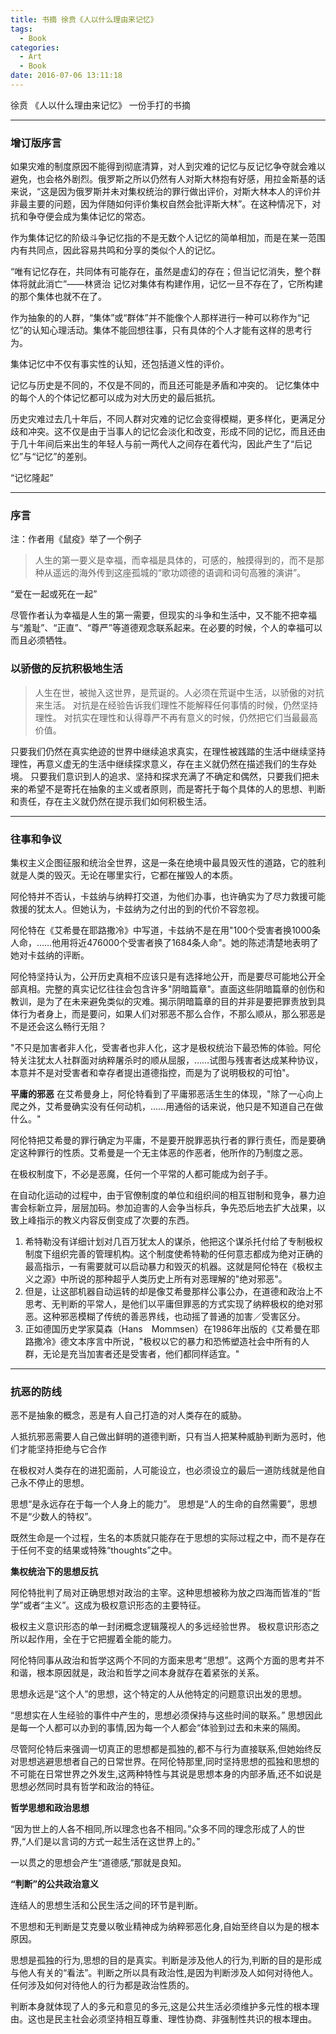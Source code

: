 ```yaml
---
title: 书摘 徐贲《人以什么理由来记忆》
tags:
  - Book
categories:
  - Art
  - Book
date: 2016-07-06 13:11:18
---
```

徐贲 《人以什么理由来记忆》
一份手打的书摘
<!-- more -->

***

### 增订版序言
如果灾难的制度原因不能得到彻底清算，对人到灾难的记忆与反记忆争夺就会难以避免，也会格外剧烈。俄罗斯之所以仍然有人对斯大林抱有好感，用拉金斯基的话来说，“这是因为俄罗斯并未对集权统治的罪行做出评价，对斯大林本人的评价并非最主要的问题，因为伴随如何评价集权自然会批评斯大林”。在这种情况下，对抗和争夺便会成为集体记忆的常态。

作为集体记忆的阶级斗争记忆指的不是无数个人记忆的简单相加，而是在某一范围内有共同点，因此容易共鸣和分享的类似个人的记忆。

“唯有记忆存在，共同体有可能存在，虽然是虚幻的存在；但当记忆消失，整个群体将就此消亡”——林贤治
记忆对集体有构建作用，记忆一旦不存在了，它所构建的那个集体也就不在了。

作为抽象的的人群，“集体”或“群体”并不能像个人那样进行一种可以称作为“记忆”的认知心理活动。集体不能回想往事，只有具体的个人才能有这样的思考行为。

集体记忆中不仅有事实性的认知，还包括道义性的评价。

记忆与历史是不同的，不仅是不同的，而且还可能是矛盾和冲突的。
记忆集体中的每个人的个体记忆都可以成为对大历史的最后抵抗。    

历史灾难过去几十年后，不同人群对灾难的记忆会变得模糊，更多样化，更满足分歧和冲突。这不仅是由于当事人的记忆会淡化和改变，形成不同的记忆，而且还由于几十年间后来出生的年轻人与前一两代人之间存在着代沟，因此产生了“后记忆”与“记忆”的差别。

“记忆隆起”

***

### 序言 
注：作者用《鼠疫》举了一个例子
>人生的第一要义是幸福，而幸福是具体的，可感的，触摸得到的，而不是那种从遥远的海外传到这座孤城的“歌功颂德的语调和词句高雅的演讲”。

“爱在一起或死在一起”

尽管作者认为幸福是人生的第一需要，但现实的斗争和生活中，又不能不把幸福与“羞耻”、“正直”、“尊严”等道德观念联系起来。在必要的时候，个人的幸福可以而且必须牺牲。

### 以骄傲的反抗积极地生活

>人生在世，被抛入这世界，是荒诞的。人必须在荒诞中生活，以骄傲的对抗来生活。
对抗是在经验告诉我们理性不能解释任何事情的时候，仍然坚持理性。
对抗实在理性和认得尊严不再有意义的时候，仍然把它们当最最高价值。

只要我们仍然在真实绝迹的世界中继续追求真实，在理性被践踏的生活中继续坚持理性，再意义虚无的生活中继续探求意义，存在主义就仍然在描述我们的生存处境。
只要我们意识到人的追求、坚持和探求充满了不确定和偶然，只要我们把未来的希望不是寄托在抽象的主义或者原则，而是寄托于每个具体的人的思想、判断和责任，存在主义就仍然在提示我们如何积极生活。

***

### 往事和争议

集权主义企图征服和统治全世界，这是一条在绝境中最具毁灭性的道路，它的胜利就是人类的毁灭。无论在哪里实行，它都在摧毁人的本质。

阿伦特并不否认，卡兹纳与纳粹打交道，为他们办事，也许确实为了尽力救援可能救援的犹太人。但她认为，卡兹纳为之付出的到的代价不容忽视。

阿伦特在《艾希曼在耶路撒冷》中写道，卡兹纳不是在用"100个受害者换1000条人命，……他用将近476000个受害者换了1684条人命"。她的陈述清楚地表明了她对卡兹纳的评断。

阿伦特坚持认为，公开历史真相不应该只是有选择地公开，而是要尽可能地公开全部真相。完整的真实记忆往往会包含许多"阴暗篇章"。直面这些阴暗篇章的创伤和教训，是为了在未来避免类似的灾难。揭示阴暗篇章的目的并非是要把罪责放到具体行为者身上，而是要问，如果人们对邪恶不那么合作，不那么顺从，那么邪恶是不是还会这么畅行无阻？

"不只是加害者非人化，受害者也非人化，这才是极权统治下最恐怖的体验。阿伦特关注犹太人社群面对纳粹屠杀时的顺从屈服，……试图与残害者达成某种协议，本意并不是对受害者和幸存者提出道德指控，而是为了说明极权的可怕"。

**平庸的邪恶**
在艾希曼身上，阿伦特看到了平庸邪恶活生生的体现，"除了一心向上爬之外，艾希曼确实没有任何动机，……用通俗的话来说，他只是不知道自己在做什么。"

阿伦特把艾希曼的罪行确定为平庸，不是要开脱罪恶执行者的罪行责任，而是要确定这种罪行的性质。艾希曼是一个无主体恶的作恶者，他所作的乃制度之恶。

在极权制度下，不必是恶魔，任何一个平常的人都可能成为刽子手。

在自动化运动的过程中，由于官僚制度的单位和组织间的相互钳制和竞争，暴力迫害会标新立异，层层加码。参加迫害的人会争当标兵，争先恐后地去扩大战果，以致上峰指示的教义内容反倒变成了次要的东西。

1. 希特勒没有详细计划对几百万犹太人的谋杀，他把这个谋杀托付给了专制极权制度下组织完善的管理机构。这个制度使希特勒的任何意志都成为绝对正确的最高指示，一有需要就可以启动暴力和毁灭的机器。这就是阿伦特在《极权主义之源》中所说的那种超乎人类历史上所有对恶理解的"绝对邪恶"。
2. 但是，让这部机器自动运转的却是像艾希曼那样公事公办，在道德和政治上不思考、无判断的平常人，是他们以平庸但罪恶的方式实现了纳粹极权的绝对邪恶。这种邪恶模糊了传统的善恶界线，也动摇了普通的加害／受害区分。
3. 正如德国历史学家莫森（Hans　Mommsen）在1986年出版的《艾希曼在耶路撒冷》德文本序言中所说，"极权以它的暴力和恐怖塑造社会中所有的人群，无论是充当加害者还是受害者，他们都同样适宜。"

***

### 抗恶的防线
恶不是抽象的概念，恶是有人自己打造的对人类存在的威胁。

人抵抗邪恶需要人自己做出鲜明的道德判断，只有当人把某种威胁判断为恶时，他们才能坚持拒绝与它合作

在极权对人类存在的进犯面前，人可能设立，也必须设立的最后一道防线就是他自己永不停止的思想。

思想“是永远存在于每一个人身上的能力”。
思想是“人的生命的自然需要”，思想不是“少数人的特权”。

既然生命是一个过程，生名的本质就只能存在于思想的实际过程之中，而不是存在于任何不变的结果或特殊“thoughts”之中。

**集权统治下的思想反抗**

阿伦特批判了局对正确思想对政治的主宰。这种思想被称为放之四海而皆准的“哲学”或者“主义”。这成为极权意识形态的主要特征。

极权主义意识形态的单一封闭概念逻辑蔑视人的多远经验世界。
极权意识形态之所以起作用，全在于它把握着全能的能力。

阿伦特同事从政治和哲学这两个不同的方面来思考“思想”。这两个方面的思考并不和谐，根本原因就是，政治和哲学之间本身就存在着紧张的关系。

思想永远是“这个人”的思想，这个特定的人从他特定的问题意识出发的思想。

“思想实在人生经验的事件中产生的，思想必须保持与这些时间的联系。”
思想因此是每一个人都可以办到的事情,因为每一个人都会“体验到过去和未来的隔阂。

尽管阿伦特后来强调一切真正的思想都是孤独的,都不与行为直接联系,但她始终反对思想逃避思想者自己的日常世界。在阿伦特那里,同时坚持思想的孤独和思想的不可能在日常世界之外发生,这两种特性与其说是思想本身的内部矛盾,还不如说是思想必然同时具有哲学和政治的特征。

**哲学思想和政治思想**

“因为世上的人各不相同,所以理念也各不相同。”众多不同的理念形成了人的世界,“人们是以言词的方式一起生活在这世界上的。”

一以贯之的思想会产生“道德感,”那就是良知。

**“判断”的公共政治意义**

连结人的思想生活和公民生活之间的环节是判断。

不思想和无判断是艾克曼以敬业精神成为纳粹邪恶化身,自始至终自以为是的根本原因。

思想是孤独的行为,思想的目的是真实。判断是涉及他人的行为,判断的目的是形成与他人有关的“看法”。判断之所以具有政治性,是因为判断涉及人如何对待他人。任何涉及如何对待他人的行为都是政治性质的。

判断本身就体现了人的多元和意见的多元,这是公共生活必须维护多元性的根本理由。这也是民主社会必须坚持相互尊重、理性协商、非强制性共识的根本理由。








